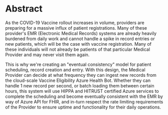 # Abstract

As the COVID-19 Vaccine rollout increases in volume, providers are preparing for a massive influx of patient registrations. Many of these provider's EMR (Electronic Medical Records) systems are already heavily burdened from daily work and cannot handle a spike in record entries or new patients, which will be the case with vaccine registration. Many of these individuals will not already be patients of that particular Medical Provider and may never visit them again.  


This is why we're creating an "eventual consistency" model for patient scheduling, record creation and entry. With this design, the Medical Provider can decide at what frequency they can ingest new records from the cloud-scale Vaccine Eligibility Azure Health Bot. Whether they can handle 1 new record per second, or batch loading them between certain hours, this system will use HIPPA and HITRUST certified Azure services to complete the scheduling and become eventually consistent with the EMR by way of Azure API for FHIR, and in-turn respect the rate limiting requirements of the Provider to ensure uptime and functionality for their daily operations. 